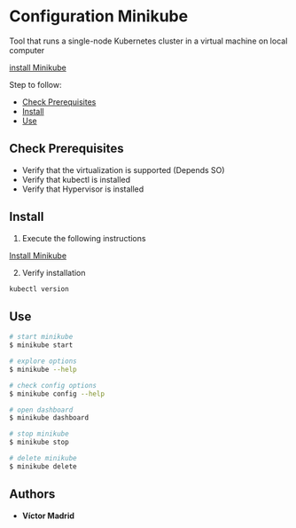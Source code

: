 # Configuration Minikube

Tool that runs a single-node Kubernetes cluster in a virtual machine on local computer

[install Minikube](https://kubernetes.io/docs/tasks/tools/install-minikube/)

Step to follow:

- [Check Prerequisites](#check-prerequisites)
- [Install](#install)
- [Use](#use)






## <a name="check-prerequisites">Check Prerequisites</a>

* Verify that the virtualization is supported (Depends SO)
* Verify that kubectl is installed
* Verify that Hypervisor is installed





## <a name="install">Install</a>

1. Execute the following instructions

[Install Minikube](https://kubernetes.io/docs/tasks/tools/install-minikube/)

2. Verify installation

```bash
kubectl version
```




## <a name="use">Use</a>

```bash
# start minikube
$ minikube start

# explore options
$ minikube --help

# check config options
$ minikube config --help

# open dashboard
$ minikube dashboard

# stop minikube
$ minikube stop

# delete minikube
$ minikube delete
```





## Authors

* **Víctor Madrid**
